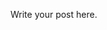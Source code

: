 <!--
.. title: Create a Transportation Mobility Cloud in Python
.. slug: create-a-transportation-mobility-cloud-in-python
.. date: 2018-07-15 20:57:42 UTC-04:00
.. tags: 
.. category: 
.. link: 
.. description: 
.. type: text
-->

Write your post here.
